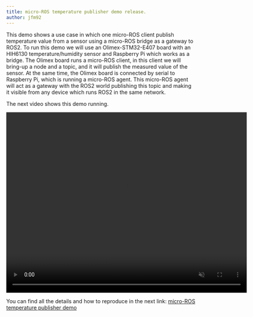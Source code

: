 ```yaml
---
title: micro-ROS temperature publisher demo release.
author: jfm92
---
```


This demo shows a use case in which one micro-ROS client publish temperature value from a sensor using a micro-ROS bridge as a gateway to ROS2.
To run this demo we will use an Olimex-STM32-E407 board with an HIH6130 temperature/humidity sensor and Raspberry Pi which works as a bridge.
The Olimex board runs a micro-ROS client, in this client we will bring-up a node and a topic, and it will publish the measured value of the sensor.
At the same time, the Olimex board is connected by serial to Raspberry Pi, which is running a micro-ROS agent. This micro-ROS agent will act as a gateway with the ROS2 world publishing this topic and making it visible from any device which runs ROS2 in the same network.

The next video shows this demo running.


<video muted width="640" height="480" align="middle" controls="controls">
    <source src="/download/Dashing_post_micro-ROS_temp_publisher.mp4" type="video/mp4">
</video>


You can find all the details and how to reproduce in the next link:
[micro-ROS temperature publisher demo](https://github.com/micro-ROS/micro-ROS_temperature_publisher_demo)
